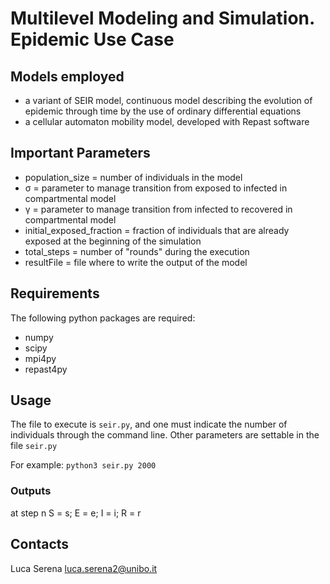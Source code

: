 # Multilevel Modeling and Simulation. Epidemic Use Case

## Models employed
- a variant of SEIR model, continuous model describing the evolution of epidemic through time by the use of ordinary differential equations
- a cellular automaton mobility model, developed with Repast software

## Important Parameters

- population_size = number of individuals in the model
- σ = parameter to manage transition from exposed to infected in compartmental model
- γ = parameter to manage transition from infected to recovered in compartmental model
- initial_exposed_fraction = fraction of individuals that are already exposed at the beginning of the simulation
- total_steps = number of "rounds" during the execution
- resultFile = file where to write the output of the model

## Requirements
The following python packages are required:
- numpy
- scipy
- mpi4py
- repast4py

## Usage
The file to execute is `seir.py`, and one must indicate the number of individuals through the command line. Other parameters are settable in the file `seir.py`

For example: 
`python3 seir.py 2000`


### Outputs

at step n  S = s; E = e; I = i; R = r


## Contacts

Luca Serena <luca.serena2@unibo.it>

